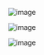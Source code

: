 ![image](https://github.com/kris96tian/MULTI_OMICS/assets/92834350/861bdaa6-29de-4f22-a4ed-ba639b6880ac)




![image](https://github.com/kris96tian/MULTI_OMICS/assets/92834350/25b5f49c-4ff8-4269-99a3-3c31563cec96)




![image](https://github.com/kris96tian/MULTI_OMICS/assets/92834350/ffe239ce-dca1-4441-add2-4f898e7afc9c)
